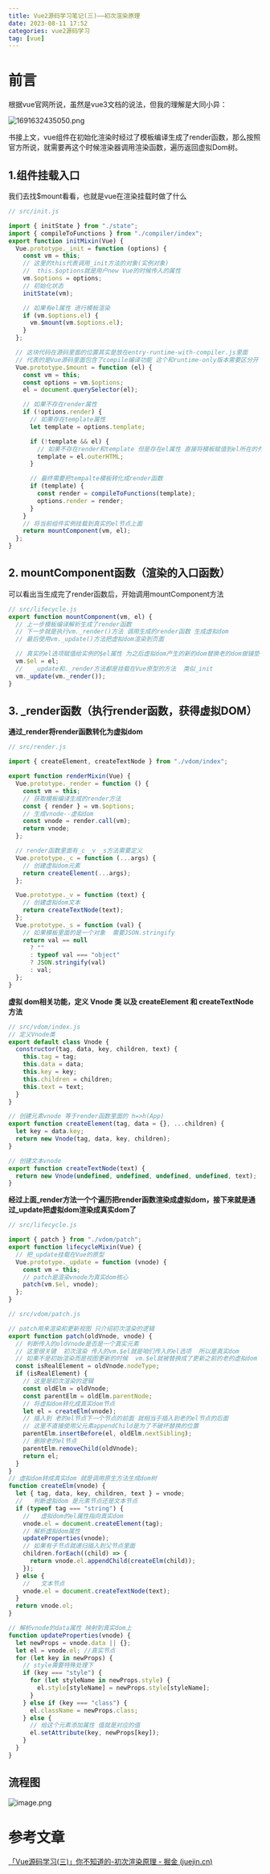 ```yaml
---
title: Vue2源码学习笔记(三)——初次渲染原理
date: 2023-08-11 17:52
categories: vue2源码学习
tag: [vue] 
---
```

# 前言
根据vue官网所说，虽然是vue3文档的说法，但我的理解是大同小异：

![1691632435050.png](https://p3-juejin.byteimg.com/tos-cn-i-k3u1fbpfcp/9b4e435c7a46428a9b29e8bf0f15b4d7~tplv-k3u1fbpfcp-watermark.image?)

书接上文，vue组件在初始化渲染时经过了模板编译生成了render函数，那么按照官方所说，就需要再这个时候渲染器调用渲染函数，遍历返回虚拟Dom树。

## 1.组件挂载入口
我们去找$mount看看，也就是vue在渲染挂载时做了什么
```js
// src/init.js

import { initState } from "./state";
import { compileToFunctions } from "./compiler/index";
export function initMixin(Vue) {
  Vue.prototype._init = function (options) {
    const vm = this;
    // 这里的this代表调用_init方法的对象(实例对象)
    //  this.$options就是用户new Vue的时候传入的属性
    vm.$options = options;
    // 初始化状态
    initState(vm);

    // 如果有el属性 进行模板渲染
    if (vm.$options.el) {
      vm.$mount(vm.$options.el);
    }
  };

  // 这块代码在源码里面的位置其实是放在entry-runtime-with-compiler.js里面
  // 代表的是Vue源码里面包含了compile编译功能 这个和runtime-only版本需要区分开
  Vue.prototype.$mount = function (el) {
    const vm = this;
    const options = vm.$options;
    el = document.querySelector(el);

    // 如果不存在render属性
    if (!options.render) {
      // 如果存在template属性
      let template = options.template;

      if (!template && el) {
        // 如果不存在render和template 但是存在el属性 直接将模板赋值到el所在的外层html结构（就是el本身 并不是父元素）
        template = el.outerHTML;
      }

      // 最终需要把tempalte模板转化成render函数
      if (template) {
        const render = compileToFunctions(template);
        options.render = render;
      }
    }
    // 将当前组件实例挂载到真实的el节点上面 
    return mountComponent(vm, el);
  };
}
```
## 2. mountComponent函数（渲染的入口函数）
可以看出当生成完了render函数后，开始调用mountComponent方法

```js
// src/lifecycle.js
export function mountComponent(vm, el) {
  // 上一步模板编译解析生成了render函数
  // 下一步就是执行vm._render()方法 调用生成的render函数 生成虚拟dom
  // 最后使用vm._update()方法把虚拟dom渲染到页面

  // 真实的el选项赋值给实例的$el属性 为之后虚拟dom产生的新的dom替换老的dom做铺垫
  vm.$el = el;
  //   _update和._render方法都是挂载在Vue原型的方法  类似_init
  vm._update(vm._render());
}
```
## 3. _render函数（执行render函数，获得虚拟DOM）
**通过_render将render函数转化为虚拟dom**
```js
// src/render.js

import { createElement, createTextNode } from "./vdom/index";

export function renderMixin(Vue) {
  Vue.prototype._render = function () {
    const vm = this;
    // 获取模板编译生成的render方法
    const { render } = vm.$options;
    // 生成vnode--虚拟dom
    const vnode = render.call(vm);
    return vnode;
  };

  // render函数里面有_c _v _s方法需要定义
  Vue.prototype._c = function (...args) {
    // 创建虚拟dom元素
    return createElement(...args);
  };

  Vue.prototype._v = function (text) {
    // 创建虚拟dom文本
    return createTextNode(text);
  };
  Vue.prototype._s = function (val) {
    // 如果模板里面的是一个对象  需要JSON.stringify
    return val == null
      ? ""
      : typeof val === "object"
      ? JSON.stringify(val)
      : val;
  };
}
```
**虚拟 dom相关功能，定义 Vnode 类 以及 createElement 和 createTextNode 方法**
```js
// src/vdom/index.js
// 定义Vnode类
export default class Vnode {
  constructor(tag, data, key, children, text) {
    this.tag = tag;
    this.data = data;
    this.key = key;
    this.children = children;
    this.text = text;
  }
}

// 创建元素vnode 等于render函数里面的 h=>h(App)
export function createElement(tag, data = {}, ...children) {
  let key = data.key;
  return new Vnode(tag, data, key, children);
}

// 创建文本vnode
export function createTextNode(text) {
  return new Vnode(undefined, undefined, undefined, undefined, text);
}
```
**经过上面_render方法一个个遍历把render函数渲染成虚拟dom，接下来就是通过_update把虚拟dom渲染成真实dom了**

```js
// src/lifecycle.js

import { patch } from "./vdom/patch";
export function lifecycleMixin(Vue) {
  // 把_update挂载在Vue的原型
  Vue.prototype._update = function (vnode) {
    const vm = this;
    // patch是渲染vnode为真实dom核心
    patch(vm.$el, vnode);
  };
}
```

```js
// src/vdom/patch.js

// patch用来渲染和更新视图 只介绍初次渲染的逻辑
export function patch(oldVnode, vnode) {
  // 判断传入的oldVnode是否是一个真实元素
  // 这里很关键  初次渲染 传入的vm.$el就是咱们传入的el选项  所以是真实dom
  // 如果不是初始渲染而是视图更新的时候  vm.$el就被替换成了更新之前的老的虚拟dom
  const isRealElement = oldVnode.nodeType;
  if (isRealElement) {
    // 这里是初次渲染的逻辑
    const oldElm = oldVnode;
    const parentElm = oldElm.parentNode;
    // 将虚拟dom转化成真实dom节点
    let el = createElm(vnode);
    // 插入到 老的el节点下一个节点的前面 就相当于插入到老的el节点的后面
    // 这里不直接使用父元素appendChild是为了不破坏替换的位置
    parentElm.insertBefore(el, oldElm.nextSibling);
    // 删除老的el节点
    parentElm.removeChild(oldVnode);
    return el;
  }
}
// 虚拟dom转成真实dom 就是调用原生方法生成dom树
function createElm(vnode) {
  let { tag, data, key, children, text } = vnode;
  //   判断虚拟dom 是元素节点还是文本节点
  if (typeof tag === "string") {
    //   虚拟dom的el属性指向真实dom
    vnode.el = document.createElement(tag);
    // 解析虚拟dom属性
    updateProperties(vnode);
    // 如果有子节点就递归插入到父节点里面
    children.forEach((child) => {
      return vnode.el.appendChild(createElm(child));
    });
  } else {
    //   文本节点
    vnode.el = document.createTextNode(text);
  }
  return vnode.el;
}

// 解析vnode的data属性 映射到真实dom上
function updateProperties(vnode) {
  let newProps = vnode.data || {};
  let el = vnode.el; //真实节点
  for (let key in newProps) {
    // style需要特殊处理下
    if (key === "style") {
      for (let styleName in newProps.style) {
        el.style[styleName] = newProps.style[styleName];
      }
    } else if (key === "class") {
      el.className = newProps.class;
    } else {
      // 给这个元素添加属性 值就是对应的值
      el.setAttribute(key, newProps[key]);
    }
  }
}
```
## 流程图
![image.png](https://p6-juejin.byteimg.com/tos-cn-i-k3u1fbpfcp/ece1281963b94e14bff0a84e36503bcf~tplv-k3u1fbpfcp-watermark.image?)
# 参考文章
[「Vue源码学习(三)」你不知道的-初次渲染原理 - 掘金 (juejin.cn)](https://juejin.cn/post/6970209585671979044#heading-6)